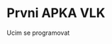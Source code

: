 <html lang="ru">
<head>
  <meta charset="UTF-8">
  <title>Prvni GitHub</title>
</head>
<body>
  <h1>Prvni APKA VLK</h1>
  <p>Ucim se programovat</p>
</body>
</html>
